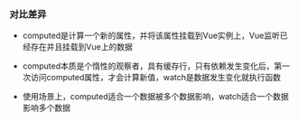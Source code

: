 ### 对比差异

- computed是计算一个新的属性，并将该属性挂载到Vue实例上，Vue监听已经存在并且挂载到Vue上的数据

- computed本质是个惰性的观察者，具有缓存行，只有依赖发生变化后，第一次访问computed属性，才会计算新值，watch是数据发生变化就执行函数

- 使用场景上，computed适合一个数据被多个数据影响，watch适合一个数据影响多个数据